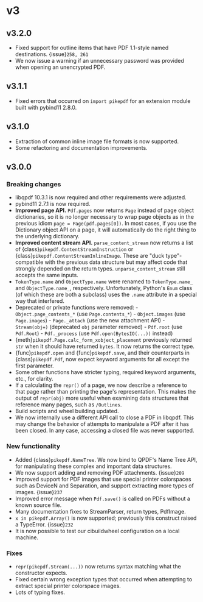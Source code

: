 # v3

## v3.2.0

- Fixed support for outline items that have PDF 1.1-style named destinations.
  {issue}`258, 261`
- We now issue a warning if an unnecessary password was provided when opening
  an unencrypted PDF.

## v3.1.1

- Fixed errors that occurred on `import pikepdf` for an extension module built with
  pybind11 2.8.0.

## v3.1.0

- Extraction of common inline image file formats is now supported.
- Some refactoring and documentation improvements.

## v3.0.0

### Breaking changes

- libqpdf 10.3.1 is now required and other requirements were adjusted.
- pybind11 2.7.1 is now required.
- **Improved page API.** `Pdf.pages` now returns `Page` instead of
  page object dictionaries, so it is no longer necessary to wrap page objects
  as in the previous idiom `page = Page(pdf.pages[0])`. In most cases,
  if you use the Dictionary object API on a page, it will automatically do the
  right thing to the underlying dictionary.
- **Improved content stream API.** `parse_content_stream` now returns a list of
  {class}`pikepdf.ContentStreamInstruction` or {class}`pikepdf.ContentStreamInlineImage`.
  These are "duck type"-compatible with the previous data structure but may
  affect code that strongly depended on the return types. `unparse_content_stream`
  still accepts the same inputs.
- `TokenType.name` and `ObjectType.name` were renamed to
  `TokenType.name_` and `ObjectType.name_`, respectively. Unfortunately,
  Python's `Enum` class (of which these are both a subclass) uses the `.name`
  attribute in a special way that interfered.
- Deprecated or private functions were removed:
  \- `Object.page_contents_*` (use `Page.contents_*`)
  \- `Object.images` (use `Page.images`)
  \- `Page._attach` (use the new attachment API)
  \- `Stream(obj=)` (deprecated `obj` parameter removed)
  \- `Pdf.root` (use `Pdf.Root`)
  \- `Pdf._process` (use `Pdf.open(BytesIO(...))` instead)
- {meth}`pikepdf.Page.calc_form_xobject_placement` previously returned `str` when
  it should have returned `bytes`. It now returns the correct type.
- {func}`pikepdf.open` and {func}`pikepdf.save`, and their counterparts in
  {class}`pikepdf.Pdf`, now expect keyword arguments for all except the first parameter.
- Some other functions have stricter typing, required keyword arguments, etc.,
  for clarity.
- If a calculating the `repr()` of a page, we now describe a reference to that
  page rather than printing the page's representation. This makes the output
  of `repr(obj)` more useful when examining data structures that reference
  many pages, such as `/Outlines`.
- Build scripts and wheel building updated.
- We now internally use a different API call to close a PDF in libqpdf. This
  may change the behavior of attempts to manipulate a PDF after it has been
  closed. In any case, accessing a closed file was never supported.

### New functionality

- Added {class}`pikepdf.NameTree`. We now bind to QPDF's Name Tree API, for
  manipulating these complex and important data structures.
- We now support adding and removing PDF attachments. {issue}`209`
- Improved support for PDF images that use special printer colorspaces such as
  DeviceN and Separation, and support extracting more types of images. {issue}`237`
- Improved error message when `Pdf.save()` is called on PDFs without a known
  source file.
- Many documentation fixes to StreamParser, return types, PdfImage.
- `x in pikepdf.Array()` is now supported; previously this construct raised a
  TypeError. {issue}`232`
- It is now possible to test our cibuildwheel configuration on a local machine.

### Fixes

- `repr(pikepdf.Stream(...))` now returns syntax matching what the constructor
  expects.
- Fixed certain wrong exception types that occurred when attempting to extract
  special printer colorspace images.
- Lots of typing fixes.
